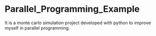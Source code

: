 # Parallel_Programming_Example
It is a monte carlo simulation project developed with python to improve myself in parallel programming.
